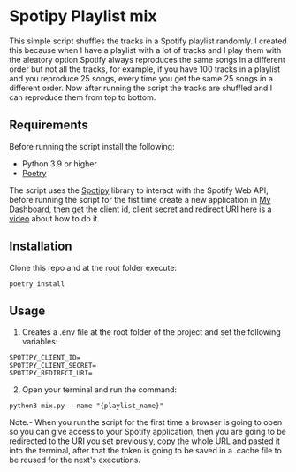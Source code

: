 # Spotipy Playlist mix

This simple script shuffles the tracks in a Spotify playlist randomly. I created this because when I have a playlist with a lot of tracks and I play them with the aleatory option Spotify always reproduces the same songs in a different order but not all the tracks, for example, if you have 100 tracks in a playlist and you reproduce 25 songs, every time you get the same 25 songs in a different order.
Now after running the script the tracks are shuffled and I can reproduce them from top to bottom.

## Requirements

Before running the script install the following:

- Python 3.9 or higher
- [Poetry](https://python-poetry.org/docs/#installation)

The script uses the [Spotipy](https://spotipy.readthedocs.io/en/2.22.1/) library to interact with the Spotify Web API, before running the script for the fist time create a new application in [My Dashboard](https://developer.spotify.com/dashboard), then get the client id, client secret and redirect URI here is a [video](https://www.youtube.com/watch?v=3RGm4jALukM) about how to do it.


## Installation

Clone this repo and at the root folder execute:
```
poetry install
```
## Usage
1. Creates a .env file at the root folder of the project and set the following variables:
```
SPOTIPY_CLIENT_ID=
SPOTIPY_CLIENT_SECRET=
SPOTIPY_REDIRECT_URI=
```
2. Open your terminal and run the command:
```
python3 mix.py --name "{playlist_name}"
```
Note.- When you run the script for the first time a browser is going to open so you can give access to your Spotify application, then you are going to be redirected to the URI you set previously, copy the whole URL and pasted it into the terminal, after that the token is going to be saved in a .cache file to be reused for the next's executions.